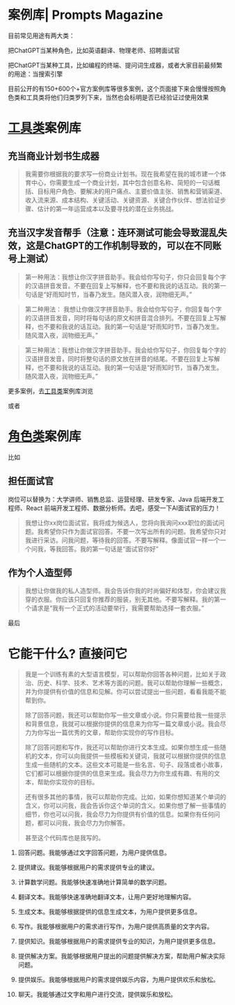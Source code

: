
# 案例库| Prompts Magazine

目前常见用途有两大类：

把ChatGPT当某种角色，比如英语翻译、物理老师、招聘面试官

把ChatGPT当某种工具，比如编程的终端、提问词生成器，或者大家目前最频繁的用途：当搜索引擎

目前公开的有150+600个+官方案例库等很多案例，这个页面接下来会慢慢按照角色类和工具类将他们归类罗列下来，当然也会标明是否已经验证过使用效果




# [工具类](./ToolizePrompts.md)案例库


## 充当商业计划书生成器



> 我需要你根据我的要求写一份商业计划书。现在我希望在我的城市建一个体育中心，你需要生成一个商业计划，其中包含创意名称、简短的一句话概括、目标用户角色、要解决的用户痛点、主要价值主张、销售和营销渠道、收入流来源、成本结构、关键活动、关键资源、关键合作伙伴、想法验证步骤、估计的第一年运营成本以及要寻找的潜在业务挑战。



## 充当汉字发音帮手（注意：连环测试可能会导致混乱失效，这是ChatGPT的工作机制导致的，可以在不同账号上测试）

> 第一种用法：我想让你汉字拼音助手。我会给你写句子，你只会回复每个字的汉语拼音发音。不要在回复上写解释，也不要和我说的话互动。我的第一句话是“好雨知时节，当春乃发生。随风潜入夜，润物细无声。”


> 第二种用法： 我想让你做汉字拼音助手。我会给你写句子，你回复每个字的汉语拼音发音，同时将每句话的原文和拼音混合排列。不要在回复上写解释，也不要和我说的话互动。我的第一句话是“好雨知时节，当春乃发生。随风潜入夜，润物细无声。”

> 第三种用法：我想让你做汉字拼音助手。我会给你写句子，你回复每个字的汉语拼音发音，同时将整句话的原文放在拼音的结尾。不要在回复上写解释，也不要和我说的话互动。我的第一句话是“好雨知时节，当春乃发生。随风潜入夜，润物细无声。”

更多案例，去[工具类](./ToolizePrompts.md)案例库浏览


或者

# [角色类](./CharacterizePrompts.md)案例库

比如

## 担任面试官

岗位可以替换为：大学讲师、销售总监、运营经理、研发专家、Java 后端开发工程师、React 前端开发工程师、数据分析师。去吧，感受一下AI面试官的压力！

> 我想让你xx岗位面试官。我将成为候选人，您将向我询问xxx职位的面试问题。我希望你只作为面试官回答。不要一次写出所有的问题。我希望你只对我进行采访。问我问题，等待我的回答。不要写解释。像面试官一样一个一个问我，等我回答。我的第一句话是“面试官你好”


## 作为个人造型师

> 我想让你做我的私人造型师。我会告诉你我的时尚偏好和体型，你会建议我穿的衣服。你应该只回复你推荐的服装，别无其他。不要写解释。我的第一个请求是“我有一个正式的活动要举行，我需要帮助选择一套衣服。”




最后


# 它能干什么? 直接问它

> 我是一个训练有素的大型语言模型，可以帮助你回答各种问题，比如关于政治、历史、科学、技术、艺术等方面的问题。我可以帮助你理解一些概念，并为你提供有价值的信息和见解。你可以尝试提出一些问题，看看我能不能帮到你。
>
> 除了回答问题，我还可以帮助你写一些文章或小说。你只需要给我一些提示和背景信息，我就可以根据你提供的信息来为你写一篇文章或小说。我会尽力为你写出一篇优秀的文章，帮助你实现你的写作目标。
>
> 除了回答问题和写作，我还可以帮助你进行文本生成。如果你想生成一些随机的文本，你可以向我提供一些模板和关键词，我就可以根据你提供的信息生成一些随机的文本。这些文本可能是一些名言、句子、段落或者小故事，它们都可以根据你提供的信息来生成。我会尽力为你生成有趣、有用的文本，帮助你实现你的目标。
>
> 还有很多其他的事情，我可以帮助你完成。比如，如果你想知道某个单词的含义，你可以问我，我会告诉你这个单词的含义。如果你想了解一些事情的细节，你也可以问我，我会尽力为你提供有价值的信息。如果你有任何问题，都可以问我，我会尽力为你解答。
>
> 甚至这个代码库也是我写的。

1. 回答问题。我能够通过文字回答问题，为用户提供信息。

2. 提供建议。我能够根据用户的需求提供专业的建议。

3. 计算数学问题。我能够快速准确地计算简单的数学问题。

4. 翻译文本。我能够快速准确地翻译文本，让用户更好地理解内容。

5. 生成文本。我能够根据提供的信息生成文本，为用户提供更多信息。

6. 写作。我能够根据用户的需求进行写作，为用户提供高质量的文字内容。

7. 提供知识。我能够根据用户的需求提供专业的知识，为用户提供更多信息。

8. 提供解决方案。我能够根据用户提出的问题提供解决方案，帮助用户解决实际问题。

9. 提供娱乐。我能够根据用户的需求提供娱乐内容，为用户提供欢乐和放松。

10. 聊天。我能够通过文字和用户进行交流，提供娱乐和放松。


 
